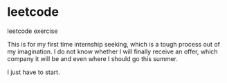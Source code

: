 # leetcode
leetcode exercise 

This is for my first time internship seeking, which is a tough process out of my imagination. I do not know whether I will finally receive an offer, which company it will be and even where I should go this summer. 

I just have to start.
